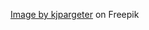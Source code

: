 <a href="https://www.freepik.com/free-vector/abstract-pixel-design-banner_27250823.htm#query=digital%20texture&position=1&from_view=keyword&track=ais&uuid=cdbbec09-ee0d-437e-b796-7981e4da0bbc">Image by kjpargeter</a> on Freepik